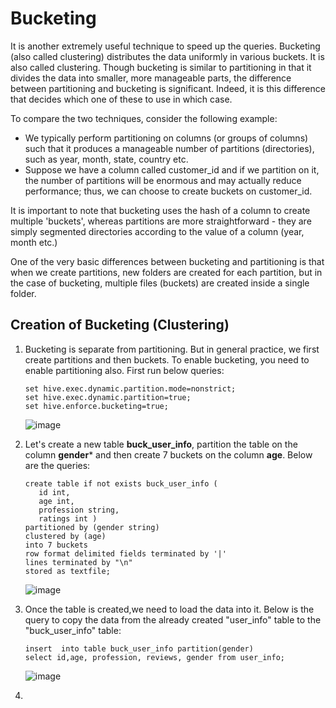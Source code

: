 # Bucketing
It is another extremely useful technique to speed up the queries. Bucketing (also called clustering) distributes the data uniformly in various buckets. It is also called clustering.
Though bucketing is similar to partitioning in that it divides the data into smaller, more manageable parts, the difference between partitioning and bucketing is significant. Indeed, it is this difference that decides which one of these to use in which case.

To compare the two techniques, consider the following example: 

- We typically perform partitioning on columns (or groups of columns) such that it produces a manageable number of partitions (directories), such as year, month, state, country etc.
- Suppose we have a column called customer_id and if we partition on it, the number of partitions will be enormous and may actually reduce performance; thus, we can choose to create buckets on customer_id.

It is important to note that bucketing uses the hash of a column to create multiple 'buckets', whereas partitions are more straightforward - they are simply segmented directories according to the value of a column (year, month etc.)

One of the very basic differences between bucketing and partitioning is that when we create partitions, new folders are created for each partition, but in the case of bucketing, multiple files (buckets) are created inside a single folder.

## Creation of Bucketing (Clustering)
1. Bucketing is separate from partitioning. But in general practice, we first create partitions and then buckets. To enable bucketing, you need to enable partitioning also. First run below queries:

   ````
   set hive.exec.dynamic.partition.mode=nonstrict;
   set hive.exec.dynamic.partition=true;
   set hive.enforce.bucketing=true;
   ````
   
   ![image](https://user-images.githubusercontent.com/56078504/210711516-af41506e-e41e-45e3-b323-616db5054a45.png)

2. Let's create a new table **buck_user_info**, partition the table on the column **gender*** and then create 7 buckets on the column **age**. Below are the queries:

   ````
   create table if not exists buck_user_info (
      id int,
      age int,
      profession string,
      ratings int )
   partitioned by (gender string)
   clustered by (age)
   into 7 buckets 
   row format delimited fields terminated by '|' 
   lines terminated by "\n"
   stored as textfile;
   ````
   
   ![image](https://user-images.githubusercontent.com/56078504/210712297-44fb5bdc-b0b0-49d3-84cd-9278617e57b3.png)

3. Once the table is created,we need to load the data into it. Below is the query to copy the data from the already created "user_info" table to the "buck_user_info" table:

   ````
   insert  into table buck_user_info partition(gender)
   select id,age, profession, reviews, gender from user_info;
   ````
   
   ![image](https://user-images.githubusercontent.com/56078504/210714149-a7499b90-1bb3-41e5-8688-94f297ae05e3.png)

4. 

